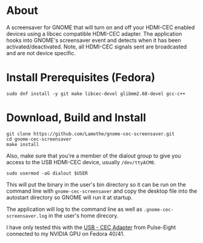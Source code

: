 # About

A screensaver for GNOME that will turn on and off your HDMI-CEC enabled devices using a libcec compatible HDMI-CEC adapter.
The application hooks into GNOME's screensaver event and detects when it has been activated/deactivated.
Note, all HDMI-CEC signals sent are broadcasted and are not device specific.

# Install Prerequisites (Fedora)

```
sudo dnf install -y git make libcec-devel glibmm2.68-devel gcc-c++
```

# Download, Build and Install

```
git clone https://github.com/Lamothe/gnome-cec-screensaver.git
cd gnome-cec-screensaver
make install
```

Also, make sure that you're a member of the dialout group to give you access to the USB HDMI-CEC device, usually `/dev/ttyACM0`.

```
sudo usermod -aG dialout $USER
```

This will put the binary in the user's bin directory so it can be run on the command line with `gnome-cec-screensaver` and copy the desktop file into the autostart directory so GNOME will run it at startup.

The application will log to the command line as well as `.gnome-cec-screensaver.log` in the user's home direcory.

I have only tested this with the [USB - CEC Adapter](https://www.pulse-eight.com/p/104/usb-hdmi-cec-adapter) from Pulse-Eight connected to my NVIDIA GPU on Fedora 40/41.

